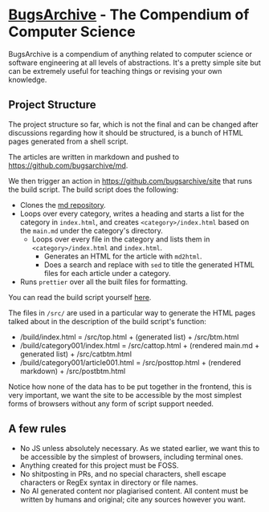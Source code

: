 # [BugsArchive](https://bugs.lewoof.xyz) - The Compendium of Computer Science

BugsArchive is a compendium of anything related to computer science or software engineering at all levels of abstractions.
It's a pretty simple site but can be extremely useful for teaching things or revising your own knowledge.

## Project Structure

The project structure so far, which is not the final and can be changed after discussions regarding how it should be structured, is a bunch of HTML pages generated from a shell script.

The articles are written in markdown and pushed to <https://github.com/bugsarchive/md>.

We then trigger an action in <https://github.com/bugsarchive/site> that runs the build script. The build script does the following:

- Clones the [md repository](https://github.com/bugsarchive/md).
- Loops over every category, writes a heading and starts a list for the category in `index.html`, and creates `<category>/index.html` based on the `main.md` under the category's directory.
  - Loops over every file in the category and lists them in `<category>/index.html` and `index.html`.
    - Generates an HTML for the article with `md2html`.
    - Does a search and replace with `sed` to title the generated HTML files for each article under a category.
- Runs `prettier` over all the built files for formatting.

You can read the build script yourself [here](https://github.com/bugsarchive/bugsarchive.github.io/blob/main/scripts/build.sh).

The files in `/src/` are used in a particular way to generate the HTML pages talked about in the description of the build script's function:

- /build/index.html = /src/top.html + (generated list) + /src/btm.html
- /build/category001/index.html = /src/cattop.html + (rendered main.md + generated list) + /src/catbtm.html
- /build/category001/article001.html = /src/posttop.html + (rendered markdown) + /src/postbtm.html

Notice how none of the data has to be put together in the frontend, this is very important, we want the site to be accessible by the most simplest forms of browsers without any form of script support needed.

## A few rules

- No JS unless absolutely necessary. As we stated earlier, we want this to be accessible by the simplest of browsers, including terminal ones.
- Anything created for this project must be FOSS.
- No shitposting in PRs, and no special characters, shell escape characters or RegEx syntax in directory or file names.
- No AI generated content nor plagiarised content. All content must be written by humans and original; cite any sources however you want.
